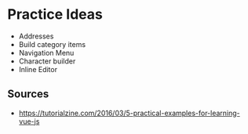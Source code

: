 # Practice Ideas

* Addresses
* Build category items
* Navigation Menu
* Character builder
* Inline Editor

## Sources
* https://tutorialzine.com/2016/03/5-practical-examples-for-learning-vue-js